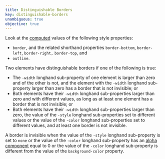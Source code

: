 ```yaml
---
title: Distinguishable Borders
key: distinguishable-borders
unambiguous: true
objective: true
---
```


Look at the [computed](https://drafts.csswg.org/css-cascade/#computed-value) values of the following style properties:

- `border`, and the related shorthand properties `border-bottom`, `border-left`, `border-right,` `border-top`, and
- `outline`.

Two elements have distinguishable borders if one of the following is true:

- The `-width` longhand sub-property of one element is larger than zero and of the other is not, and the element with the `-width` longhand sub-property larger than zero has a border that is not invisible; or
- Both elements have their `-width` longhand sub-properties larger than zero and with different values, as long as at least one element has a border that is not invisible; or
- Both elements have their `-width` longhand sub-properties larger than zero, the value of the `-style` longhand sub-properties set to different values or the value of the `-color` longhand sub-properties set to different values, and at least one border is not invisible.

A border is invisible when the value of the `-style` longhand sub-property is set to `none` or the value of the `-color` longhand sub-property has an [alpha component](https://drafts.csswg.org/css-color/#alpha-channel) equal to 0 or the value of the `-color` longhand sub-property is different from the value of the `background-color` property.
